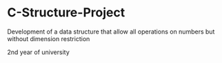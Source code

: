# C-Structure-Project
Development of a data structure that allow all operations on numbers but without dimension restriction

2nd year of university
